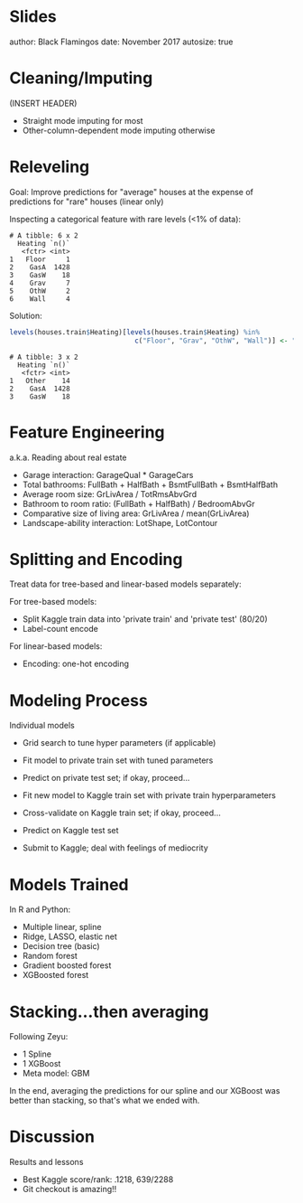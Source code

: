 
Slides
========================================================
author: Black Flamingos
date: November 2017
autosize: true

Cleaning/Imputing
========================================================

(INSERT HEADER)

- Straight mode imputing for most 
- Other-column-dependent mode imputing otherwise

Releveling 
========================================================

Goal: Improve predictions for "average" houses at the expense of predictions for "rare" houses (linear only)

Inspecting a categorical feature with rare levels (<1% of data):


```
# A tibble: 6 x 2
  Heating `n()`
   <fctr> <int>
1   Floor     1
2    GasA  1428
3    GasW    18
4    Grav     7
5    OthW     2
6    Wall     4
```

Solution:

```r
levels(houses.train$Heating)[levels(houses.train$Heating) %in% 
                               c("Floor", "Grav", "OthW", "Wall")] <- "Other"
```


```
# A tibble: 3 x 2
  Heating `n()`
   <fctr> <int>
1   Other    14
2    GasA  1428
3    GasW    18
```


Feature Engineering
========================================================

a.k.a. Reading about real estate

- Garage interaction: GarageQual * GarageCars
- Total bathrooms: FullBath + HalfBath + BsmtFullBath + BsmtHalfBath
- Average room size: GrLivArea / TotRmsAbvGrd
- Bathroom to room ratio: (FullBath + HalfBath) / BedroomAbvGr
- Comparative size of living area: GrLivArea / mean(GrLivArea)
- Landscape-ability interaction: LotShape, LotContour



Splitting and Encoding
========================================================

Treat data for tree-based and linear-based models separately:

For tree-based models:

- Split Kaggle train data into 'private train' and 'private test' (80/20)
- Label-count encode


For linear-based models:

- Encoding: one-hot encoding 

Modeling Process 
========================================================

Individual models

- Grid search to tune hyper parameters (if applicable)
- Fit model to private train set with tuned parameters
- Predict on private test set; if okay, proceed...

- Fit new model to Kaggle train set with private train hyperparameters
- Cross-validate on Kaggle train set; if okay, proceed...

- Predict on Kaggle test set
- Submit to Kaggle; deal with feelings of mediocrity


Models Trained
========================================================

In R and Python:

- Multiple linear, spline
- Ridge, LASSO, elastic net
- Decision tree (basic)
- Random forest
- Gradient boosted forest
- XGBoosted forest


Stacking...then averaging
========================================================

Following Zeyu:

- 1 Spline 
- 1 XGBoost
- Meta model: GBM

In the end, averaging the predictions for our spline and our XGBoost 
was better than stacking, so that's what we ended with.

Discussion
========================================================

Results and lessons

- Best Kaggle score/rank: .1218, 639/2288
- Git checkout is amazing!! 






